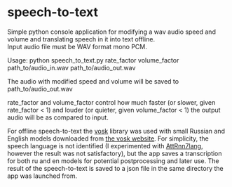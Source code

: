 # speech-to-text
Simple python console application for modifying a wav audio speed and volume and translating speech in it into text offline.  
Input audio file must be WAV format mono PCM.

Usage: python speech_to_text.py rate_factor volume_factor path_to/audio_in.wav path_to/audio_out.wav

The audio with modified speed and volume will be saved to path_to/audio_out.wav  

rate_factor and volume_factor control how much faster (or slower, given rate_factor < 1) and louder (or quieter, given volume_factor < 1) the output audio will be as compared to input.

For offline speech-to-text the [vosk](https://github.com/alphacep/vosk-api) library was used with small Russian and English models downloaded from [the vosk website](https://alphacephei.com/vosk/models). For simplicity, the speech language is not identified (I experimented with [AttRnn7lang](https://github.com/zkmkarlsruhe/language-identification), however the result was not satisfactory), but the app saves a transcription for both ru and en models for potential postprocessing and later use. The result of the speech-to-text is saved to a json file in the same directory the app was launched from.

  

